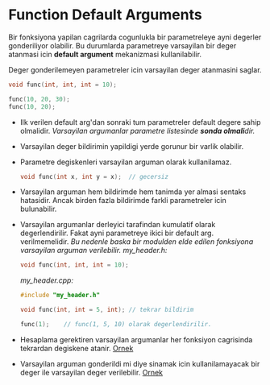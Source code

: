 # Function Default Arguments

Bir fonksiyona yapilan cagrilarda cogunlukla bir parametreleye ayni degerler gonderiliyor olabilir. Bu durumlarda parametreye varsayilan bir deger atanmasi icin **default argument** mekanizmasi kullanilabilir.

Deger gonderilemeyen parametreler icin varsayilan deger atanmasini saglar.

```C++
void func(int, int, int = 10);
```
```C++
func(10, 20, 30);
func(10, 20);
```

* Ilk verilen default arg'dan sonraki tum parametreler default degere sahip olmalidir.
  *Varsayilan argumanlar parametre listesinde **sonda olmali**dir.*
* Varsayilan deger bildirimin yapildigi yerde gorunur bir varlik olabilir.
* Parametre degiskenleri varsayilan arguman olarak kullanilamaz.
  ```C++
  void func(int x, int y = x);  // gecersiz
  ```
* Varsayilan arguman hem bildirimde hem tanimda yer almasi sentaks hatasidir. 
  Ancak birden fazla bildirimde farkli parametreler icin bulunabilir.
* Varsayilan argumanlar derleyici tarafindan kumulatif olarak degerlendirilir. Fakat ayni parametreye ikici bir default arg. verilmemelidir. *Bu nedenle baska bir modulden elde edilen fonksiyona varsayilan arguman verilebilir.*
  *my_header.h:*
  ```C++
  void func(int, int, int = 10);
  ```
  *my_header.cpp:*
  ```C++
  #include "my_header.h"

  void func(int, int = 5, int); // tekrar bildirim
  
  func(1);    // func(1, 5, 10) olarak degerlendirilir.
  ```
* Hesaplama gerektiren varsayilan argumanlar her fonksiyon cagrisinda tekrardan degiskene atanir.
  [Ornek](res/src/default_args01.cpp)
  
* Varsayilan arguman gonderildi mi diye sinamak icin kullanilamayacak bir deger ile varsayilan deger verilebilir. 
  [Ornek](res/src/default_args02.cpp)
